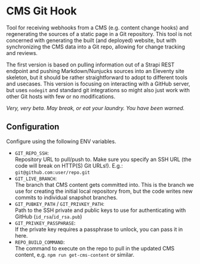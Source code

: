CMS Git Hook
============

Tool for receiving webhooks from a CMS (e.g. content change hooks) and regenerating the sources of a static page in a Git repository. This tool is not concerned with generating the built (and deployed) website, but with synchronizing the CMS data into a Git repo, allowing for change tracking and reviews.

The first version is based on pulling information out of a Strapi REST endpoint and pushing Markdown/Nunjucks sources into an Eleventy site skeleton, but it should be rather straightforward to adopt to different tools and usecases. This version is focusing on interacting with a GitHub server, but uses `nodegit` and standard git integrations so might also just work with other Git hosts with few or no modifications.

*Very, very beta. May break, or eat your laundry. You have been warned.*


## Configuration

Configure using the following ENV variables.

* `GIT_REPO_SSH`:  
  Repository URL to pull/push to. Make sure you specify an SSH URL (the code will break on HTTP(S) Git URLs!). E.g.: `git@github.com:user/repo.git`
* `GIT_LIVE_BRANCH`:  
  The branch that CMS content gets committed into. This is the branch we use for creating the initial local repository from, but the code writes new commits to individual snapshot branches.
* `GIT_PUBKEY_PATH` / `GIT_PRIVKEY_PATH`:  
  Path to the SSH private and public keys to use for authenticating with GitHub (`id_rsa`/`id_rsa.pub`)
* `GIT_PRIVKEY_PASSPHRASE`:  
  If the private key requires a passphrase to unlock, you can pass it in here.
* `REPO_BUILD_COMMAND`:  
  The command to execute on the repo to pull in the updated CMS content, e.g. `npm run get-cms-content` or similar.
